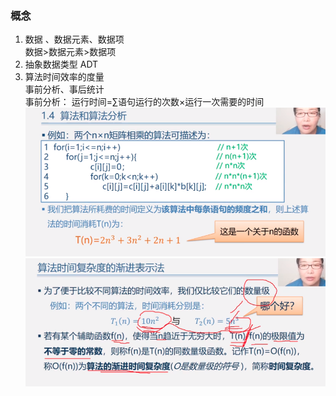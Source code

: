 <!--
 * @Author: Liu Weilong
 * @Date: 2021-01-20 21:13:13
 * @LastEditors: Liu Weilong
 * @LastEditTime: 2021-01-20 21:28:55
 * @Description: 
-->
### 概念
1. 数据 、数据元素、数据项<br>
   数据>数据元素>数据项
2. 抽象数据类型 ADT 
3. 算法时间效率的度量<br>
   事前分析、事后统计<br>
   事前分析：  运行时间=$\sum$语句运行的次数×运行一次需要的时间 
   ![](./picture/1.png)
   ![](./picture/2.png)